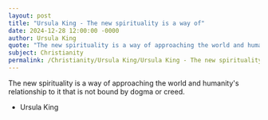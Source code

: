 ```yaml
---
layout: post
title: "Ursula King - The new spirituality is a way of"
date: 2024-12-28 12:00:00 -0000
author: Ursula King
quote: "The new spirituality is a way of approaching the world and humanity's relationship to it that is not bound by dogma or creed."
subject: Christianity
permalink: /Christianity/Ursula King/Ursula King - The new spirituality is a way of
---
```


The new spirituality is a way of approaching the world and humanity's relationship to it that is not bound by dogma or creed.

- Ursula King

